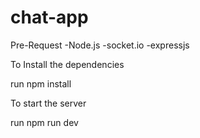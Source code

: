 # chat-app
 
Pre-Request
-Node.js
-socket.io
-expressjs


To Install the dependencies

run 
npm install

To start the server

run 
npm run dev